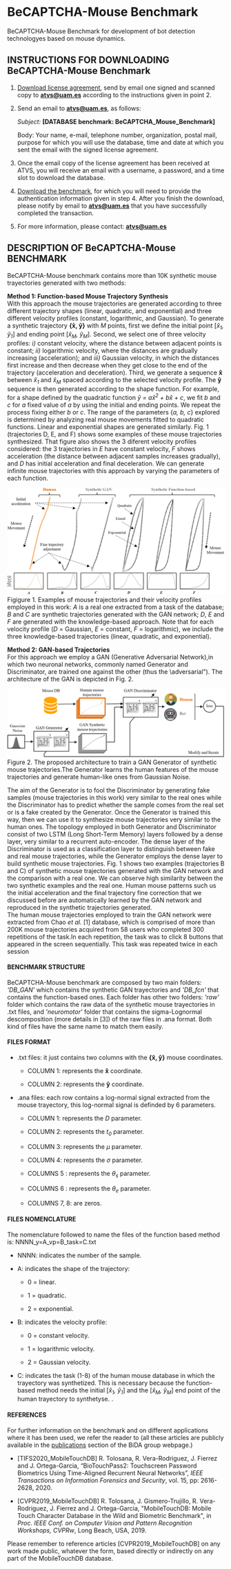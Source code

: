 # BeCAPTCHA-Mouse Benchmark 
BeCAPTCHA-Mouse Benchmark for development of bot detection technologyes based on mouse dynamics.

## INSTRUCTIONS FOR DOWNLOADING BeCAPTCHA-Mouse Benchmark
1) [Download license agreement](http://atvs.ii.uam.es/atvs/licenses/BeCAPTCHA_Mouse_Benchmark.pdf), send by email one signed and scanned copy to **atvs@uam.es** according to the instructions given in point 2.
 
 
2) Send an email to **atvs@uam.es**, as follows:

   *Subject:* **[DATABASE benchmark: BeCAPTCHA_Mouse_Benchmark]**

   Body: Your name, e-mail, telephone number, organization, postal mail, purpose for which you will use the database, time and date at which you sent the email with the signed license agreement.
 

3) Once the email copy of the license agreement has been received at ATVS, you will receive an email with a username, a password, and a time slot to download the database.
 

4) [Download the benchmark](http://atvs.ii.uam.es/atvs/intranet/BeCAPTCHA_Mouse_Benchmark), for which you will need to provide the authentication information given in step 4. After you finish the download, please notify by email to **atvs@uam.es** that you have successfully completed the transaction.
 

5) For more information, please contact: **atvs@uam.es**


## DESCRIPTION OF BeCAPTCHA-Mouse BENCHMARK
BeCAPTCHA-Mouse benchmark contains more than 10K synthetic mouse trayectories generated with two methods: 

**Method 1: Function-based Mouse Trajectory Synthesis**  
With this approach the mouse trajectories are generated according to three different trajectory shapes (linear, quadratic, and exponential) and three different velocity profiles (constant, logarithmic, and Gaussian). 
To generate a synthetic trajectory **{x̂, ŷ}** with *M* points, first we define the initial point [*x̂<sub>1</sub>, ŷ<sub>1</sub>*] and ending point [*x̂<sub>M</sub>, ŷ<sub>M</sub>*]. Second, we select one of three velocity profiles: *i)* constant velocity, where the distance between adjacent points is constant; *ii)* logarithmic velocity, where the distances are gradually increasing (acceleration); and *iii)* Gaussian velocity, in which the distances first increase and then decrease when they get close to the end of the trajectory (acceleration and deceleration). Third, we generate a sequence **x̂** between *x̂<sub>1</sub>* and *x̂<sub>M</sub>* spaced according to the selected velocity profile. The **ŷ** sequence is then generated according to the shape function. For example, for a shape defined by the quadratic function *ŷ = ax̂<sup>2</sup> + bx̂ + c*, we fit *b* and *c* for *a* fixed value of *a* by using the initial and ending points. We repeat the process fixing either *b* or *c*. The range of the parameters {*a, b, c*} explored is determined by analyzing real
mouse movements fitted to quadratic functions. Linear and exponential shapes are generated similarly.
Fig. 1 (trajectories D, E, and F) shows some examples of these mouse trajectories synthesized. That figure also shows the 3 diferent velocity profiles considered: the 3 trajectories in *E* have constant velocity, *F* shows acceleration (the distance between adjacent samples increases gradually), and *D* has initial acceleration and final deceleration. We can generate infinite mouse trajectories
with this approach by varying the parameters of each function.

![](https://github.com/BiDAlab/BeCAPTCHA-Mouse/blob/master/Fig5.png)
Figigure 1. Examples of mouse trajectories and their velocity profiles employed in this work: *A* is a real one extracted from a task of the database; *B* and *C* are synthetic trajectories generated with the GAN network; *D*, *E* and *F* are generated with the knowledge-based approach. Note that for each velocity profile (*D* = Gaussian, *E* = constant, *F* = logarithmic), we include the three knowledge-based trajectories (linear, quadratic, and exponential).

**Method 2: GAN-based Trajectories**  
For this approach we employ a GAN (Generative Adversarial Network),in which two neuronal networks, commonly named Generator and Discriminator, are trained one against the other (thus the \adversarial"). The architecture of the GAN is depicted in Fig. 2.

![](https://github.com/BiDAlab/BeCAPTCHA-Mouse/blob/master/Fig6.png)
Figure 2. The proposed architecture to train a GAN Generator of synthetic mouse trajectories.The Generator learns the human features of the mouse trajectories and generate human-like ones from Gaussian Noise.

The aim of the Generator is to fool the Discriminator by generating fake samples (mouse trajectories in this work) very similar to the real ones while the Discriminator has to predict whether the sample comes from the real set or is a fake created by the Generator. Once the
Generator is trained this way, then we can use it to synthesize mouse trajectories very similar to the human ones.
The topology employed in both Generator and Discriminator consist of two LSTM (Long Short-Term Memory) layers followed by a dense layer, very similar to a recurrent auto-encoder. The dense layer of the Discriminator is used as a classification layer to distinguish between fake and real mouse trajectories, while the Generator employs the dense layer to build synthetic mouse trajectories.
Fig. 1 shows two examples (trajectories B and C) of synthetic mouse trajectories generated with the GAN network and the comparison with a real one. We can observe high similarity between the two synthetic examples and the real one.
Human mouse patterns such us the initial acceleration and the final trajectory fine correction that we discussed before are automatically learned by the GAN network and reproduced in the synthetic trajectories generated.  
The human mouse trajectories employed to train the GAN network  were extracted from Chao *et al.* [1] database, which is comprised of more than 200K mouse trajectories acquired from 58 users who completed 300 repetitions of the task.In each repetition, the task was to click 8 buttons that appeared in the screen sequentially. This task was repeated twice in each session


#### BENCHMARK STRUCTURE
BeCAPTCHA-Mouse benchmark are composed by two main folders: *'DB_GAN'* which contains the synthetic GAN trayectories and *'DB_fcn'* that contains the function-based ones. Each folder has other two folders: *'raw'* folder which contains the raw data of the synthetic mouse trayectories in .txt files, and *'neuromotor'* folder that contains the sigma-Lognormal descomposition (more details in [3]) of the raw files in .ana format. Both kind of files have the same name to match them easily.

#### FILES FORMAT
+ .txt files: it just contains two columns with the **{x̂, ŷ}** mouse coordinates.
  + COLUMN 1: represents the **x̂** coordinate.

  + COLUMN 2: represents the **ŷ** coordinate.

+ .ana files: each row contains a log-normal signal extracted from the mouse trayectory, this log-normal signal is definded by 6 parameters.  

  + COLUMN 1: represents the *D* parameter.

  + COLUMN 2: represents the *t<sub>0</sub>* parameter.

  + COLUMN 3: represents the *μ* parameter.

  + COLUMN 4: represents the *σ* parameter.

  + COLUMNS 5 : represents the *θ<sub>s</sub>* parameter.
  
  + COLUMNS 6 : represents the *θ<sub>e</sub>* parameter.
  
  + COLUMNS 7, 8: are zeros.
  

#### FILES NOMENCLATURE
The nomenclature followed to name the files of the function based method is: NNNN_y=A_vp=B_task=C.txt

+ NNNN: indicates the number of the sample.

+ A: indicates the shape of the trajectory:

  + 0 = linear.
  
  + 1 = quadratic.
  
  + 2 = exponential.
  
+ B: indicates the velocity profile:

  + 0 = constant velocity.
  
  + 1 = logarithmic velocity.
  
  + 2 = Gaussian velocity.
  
  
+ C: indicates the task (1-8) of the human mouse database in which the trayectory was synthetized. This is necessary because the function-based method needs the initial [*x̂<sub>1</sub>, ŷ<sub>1</sub>*] and the [*x̂<sub>M</sub>, ŷ<sub>M</sub>*] end point of the human trayectory to synthetyse.
.
#### REFERENCES
For further information on the benchmark and on different applications where it has been used, we refer the reader to (all these articles are publicly available in the [publications](http://atvs.ii.uam.es/atvs/listpublications.do) section of the BiDA group webpage.)

+ [TIFS2020_MobileTouchDB] R. Tolosana, R. Vera-Rodriguez, J. Fierrez and J. Ortega-Garcia, “BioTouchPass2: Touchscreen Password Biometrics Using Time-Aligned Recurrent Neural Networks”, *IEEE Transactions on Information Forensics and Security*, vol. 15, pp: 2616-2628, 2020.

+ [CVPR2019_MobileTouchDB] R. Tolosana, J. Gismero-Trujillo, R. Vera-Rodriguez, J. Fierrez and J. Ortega-Garcia, "MobileTouchDB: Mobile Touch Character Database in the Wild and Biometric Benchmark", in *Proc. IEEE Conf. on Computer Vision and Pattern Recognition Workshops, CVPRw*, Long Beach, USA, 2019.

Please remember to reference articles [CVPR2019_MobileTouchDB] on any work made public, whatever the form, based directly or indirectly on any part of the MobileTouchDB database.
